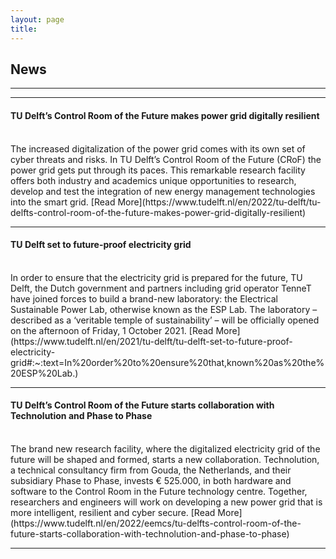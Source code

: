 ```yaml
---
layout: page
title: 
---
```


## News

<hr>
<hr>


#### TU Delft’s Control Room of the Future makes power grid digitally resilient
<br/>
The increased digitalization of the power grid comes with its own set of cyber threats and risks. In TU Delft’s Control Room of the Future (CRoF) the power grid gets put through its paces. This remarkable research facility offers both industry and academics unique opportunities to research, develop and test the integration of new energy management technologies into the smart grid.
[Read More](https://www.tudelft.nl/en/2022/tu-delft/tu-delfts-control-room-of-the-future-makes-power-grid-digitally-resilient)

<hr>

#### TU Delft set to future-proof electricity grid
<br/>
In order to ensure that the electricity grid is prepared for the future, TU Delft, the Dutch government and partners including grid operator TenneT have joined forces to build a brand-new laboratory: the Electrical Sustainable Power Lab, otherwise known as the ESP Lab. The laboratory – described as a ‘veritable temple of sustainability’ – will be officially opened on the afternoon of Friday, 1 October 2021.
[Read More](https://www.tudelft.nl/en/2021/tu-delft/tu-delft-set-to-future-proof-electricity-grid#:~:text=In%20order%20to%20ensure%20that,known%20as%20the%20ESP%20Lab.)

<hr>

#### TU Delft’s Control Room of the Future starts collaboration with Technolution and Phase to Phase
<br/>
The brand new research facility, where the digitalized electricity grid of the future will be shaped and formed, starts a new collaboration. Technolution, a technical consultancy firm from Gouda, the Netherlands, and their subsidiary Phase to Phase, invests € 525.000, in both hardware and software to the Control Room in the Future technology centre. Together, researchers and engineers will work on developing a new power grid that is more intelligent, resilient and cyber secure.
[Read More](https://www.tudelft.nl/en/2022/eemcs/tu-delfts-control-room-of-the-future-starts-collaboration-with-technolution-and-phase-to-phase)

<hr>


